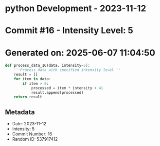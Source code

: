 ﻿# python Development - 2023-11-12
# Commit #16 - Intensity Level: 5
# Generated on: 2025-06-07 11:04:50
```python
def process_data_16(data, intensity=5):
    '''Process data with specified intensity level'''
    result = []
    for item in data:
        if item > 0:
            processed = item * intensity + 41
            result.append(processed)
    return result
```
## Metadata
- Date: 2023-11-12
- Intensity: 5
- Commit Number: 16
- Random ID: 537917412
